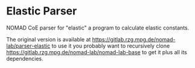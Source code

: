 # Elastic Parser

NOMAD CoE parser for "elastic" a program to calculate elastic constants.

The original version is available at https://gitlab.rzg.mpg.de/nomad-lab/parser-elastic to use it you probably want to recursively clone https://gitlab.rzg.mpg.de/nomad-lab/nomad-lab-base to get it plus all its dependencies.

